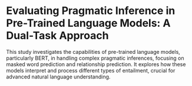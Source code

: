 # Evaluating Pragmatic Inference in Pre-Trained Language Models: A Dual-Task Approach
This study investigates the capabilities of pre-trained language models, particularly BERT, in handling complex pragmatic inferences, focusing on masked word prediction and relationship prediction. It explores how these models interpret and process different types of entailment, crucial for advanced natural language understanding.
